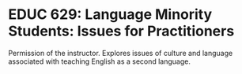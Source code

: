 # EDUC 629: Language Minority Students: Issues for Practitioners

Permission of the instructor. Explores issues of culture and language associated with teaching English as a second language.